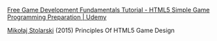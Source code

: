 
[Free Game Development Fundamentals Tutorial - HTML5 Simple Game Programming Preparation | Udemy](https://www.udemy.com/course/free-prep-for-html5-game-development/)

[Mikołaj Stolarski](https://www.smashingmagazine.com/2015/09/principles-of-html5-game-design/)
(2015) Principles Of HTML5 Game Design
